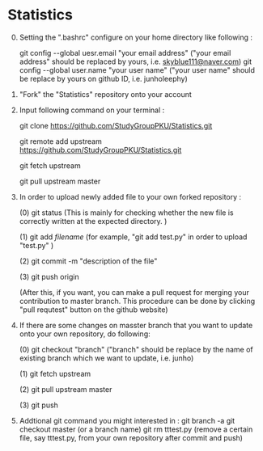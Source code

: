 # Statistics

0. Setting the ".bashrc" configure on your home directory like following :
	
	git config --global uesr.email "your email address"  ("your email address" should be replaced by yours, i.e. skyblue111@naver.com) 
	git config --global user.name "your user name"       ("your user name" should be replace by yours on github ID, i.e. junholeephy)

1. "Fork" the "Statistics" repository onto your account

2. Input following command on your terminal :

	git clone https://github.com/StudyGroupPKU/Statistics.git

	git remote add upstream https://github.com/StudyGroupPKU/Statistics.git

	git fetch upstream

	git pull upstream master

3. In order to upload newly added file to your own forked repository :

	(0)	git status    (This is mainly for checking whether the new file is correctly written at the expected directory. )

	(1) git add *filename*  (for example,  "git add test.py"  in order to upload "test.py" )

	(2) git commit -m  "description of the file"

	(3) git push origin 

	(After this, if you want, you can make a pull request for merging your contribution to master branch. This procedure can be done by clicking "pull requtest" button on the github website)

4. If there are some changes on masster branch that you want to update onto your own repository, do following:
	
	(0) git checkout "branch"   ("branch" should be replace by the name of existing branch which we want to update, i.e. junho)

	(1) git fetch upstream

	(2) git pull upstream master

	(3) git push

5. Addtional git command you might interested in :
	git branch -a
	git checkout master (or a branch name)
	git rm tttest.py		(remove a certain file, say tttest.py, from your own repository after commit and push)



